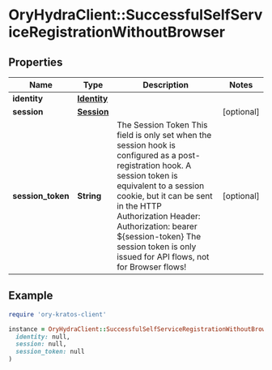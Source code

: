 # OryHydraClient::SuccessfulSelfServiceRegistrationWithoutBrowser

## Properties

| Name | Type | Description | Notes |
| ---- | ---- | ----------- | ----- |
| **identity** | [**Identity**](Identity.md) |  |  |
| **session** | [**Session**](Session.md) |  | [optional] |
| **session_token** | **String** | The Session Token  This field is only set when the session hook is configured as a post-registration hook.  A session token is equivalent to a session cookie, but it can be sent in the HTTP Authorization Header:  Authorization: bearer ${session-token}  The session token is only issued for API flows, not for Browser flows! | [optional] |

## Example

```ruby
require 'ory-kratos-client'

instance = OryHydraClient::SuccessfulSelfServiceRegistrationWithoutBrowser.new(
  identity: null,
  session: null,
  session_token: null
)
```

